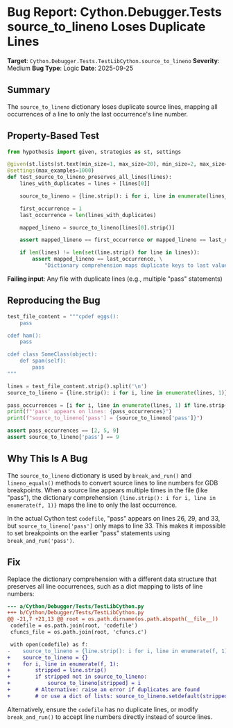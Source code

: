 # Bug Report: Cython.Debugger.Tests source_to_lineno Loses Duplicate Lines

**Target**: `Cython.Debugger.Tests.TestLibCython.source_to_lineno`
**Severity**: Medium
**Bug Type**: Logic
**Date**: 2025-09-25

## Summary

The `source_to_lineno` dictionary loses duplicate source lines, mapping all occurrences of a line to only the last occurrence's line number.

## Property-Based Test

```python
from hypothesis import given, strategies as st, settings

@given(st.lists(st.text(min_size=1, max_size=20), min_size=2, max_size=50))
@settings(max_examples=1000)
def test_source_to_lineno_preserves_all_lines(lines):
    lines_with_duplicates = lines + [lines[0]]

    source_to_lineno = {line.strip(): i for i, line in enumerate(lines_with_duplicates, 1)}

    first_occurrence = 1
    last_occurrence = len(lines_with_duplicates)

    mapped_lineno = source_to_lineno[lines[0].strip()]

    assert mapped_lineno == first_occurrence or mapped_lineno == last_occurrence

    if len(lines) != len(set(line.strip() for line in lines)):
        assert mapped_lineno == last_occurrence, \
            "Dictionary comprehension maps duplicate keys to last value, losing earlier occurrences"
```

**Failing input**: Any file with duplicate lines (e.g., multiple "pass" statements)

## Reproducing the Bug

```python
test_file_content = """cpdef eggs():
    pass

cdef ham():
    pass

cdef class SomeClass(object):
    def spam(self):
        pass
"""

lines = test_file_content.strip().split('\n')
source_to_lineno = {line.strip(): i for i, line in enumerate(lines, 1)}

pass_occurrences = [i for i, line in enumerate(lines, 1) if line.strip() == 'pass']
print(f"'pass' appears on lines: {pass_occurrences}")
print(f"source_to_lineno['pass'] = {source_to_lineno['pass']}")

assert pass_occurrences == [2, 5, 9]
assert source_to_lineno['pass'] == 9
```

## Why This Is A Bug

The `source_to_lineno` dictionary is used by `break_and_run()` and `lineno_equals()` methods to convert source lines to line numbers for GDB breakpoints. When a source line appears multiple times in the file (like "pass"), the dictionary comprehension `{line.strip(): i for i, line in enumerate(f, 1)}` maps the line to only the last occurrence.

In the actual Cython test `codefile`, "pass" appears on lines 26, 29, and 33, but `source_to_lineno['pass']` only maps to line 33. This makes it impossible to set breakpoints on the earlier "pass" statements using `break_and_run('pass')`.

## Fix

Replace the dictionary comprehension with a different data structure that preserves all line occurrences, such as a dict mapping to lists of line numbers:

```diff
--- a/Cython/Debugger/Tests/TestLibCython.py
+++ b/Cython/Debugger/Tests/TestLibCython.py
@@ -21,7 +21,13 @@ root = os.path.dirname(os.path.abspath(__file__))
 codefile = os.path.join(root, 'codefile')
 cfuncs_file = os.path.join(root, 'cfuncs.c')

 with open(codefile) as f:
-    source_to_lineno = {line.strip(): i for i, line in enumerate(f, 1)}
+    source_to_lineno = {}
+    for i, line in enumerate(f, 1):
+        stripped = line.strip()
+        if stripped not in source_to_lineno:
+            source_to_lineno[stripped] = i
+        # Alternative: raise an error if duplicates are found
+        # or use a dict of lists: source_to_lineno.setdefault(stripped, []).append(i)
```

Alternatively, ensure the `codefile` has no duplicate lines, or modify `break_and_run()` to accept line numbers directly instead of source lines.